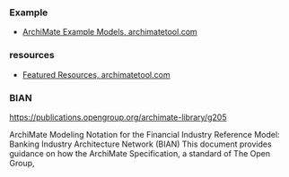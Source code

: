 ### Example
- [ArchiMate Example Models, archimatetool.com](https://github.com/archimatetool/ArchiModels)
### resources
- [Featured Resources, archimatetool.com](https://www.archimatetool.com/resources/)

### BIAN
https://publications.opengroup.org/archimate-library/g205

ArchiMate Modeling Notation for the Financial Industry Reference Model: Banking Industry Architecture Network (BIAN)
This document provides guidance on how the ArchiMate Specification, a standard of The Open Group,
